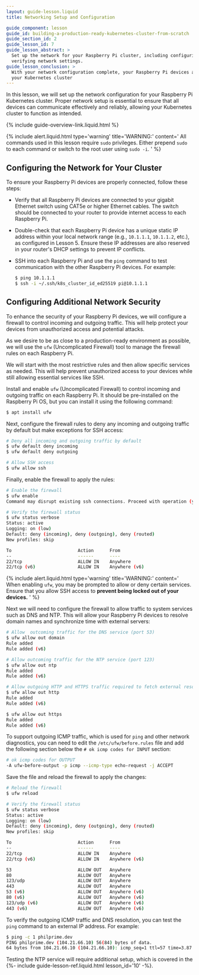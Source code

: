 ```yaml
---
layout: guide-lesson.liquid
title: Networking Setup and Configuration

guide_component: lesson
guide_id: building-a-production-ready-kubernetes-cluster-from-scratch
guide_section_id: 2
guide_lesson_id: 7
guide_lesson_abstract: >
  Set up the network for your Raspberry Pi cluster, including configuring static IPs, ensuring connectivity, and
  verifying network settings.
guide_lesson_conclusion: >
  With your network configuration complete, your Raspberry Pi devices are now ready to communicate effectively within
  your Kubernetes cluster
---
```


In this lesson, we will set up the network configuration for your Raspberry Pi Kubernetes cluster. Proper network setup
is essential to ensure that all devices can communicate effectively and reliably, allowing your Kubernetes cluster to
function as intended.

{% include guide-overview-link.liquid.html %}

{% include alert.liquid.html type='warning' title='WARNING:' content='
All commands used in this lesson require <code>sudo</code> privileges.
Either prepend <code>sudo</code> to each command or switch to the root user using <code>sudo -i</code>.
' %}

## Configuring the Network for Your Cluster

To ensure your Raspberry Pi devices are properly connected, follow these steps:

- Verify that all Raspberry Pi devices are connected to your gigabit Ethernet switch using CAT5e or higher Ethernet
  cables. The switch should be connected to your router to provide internet access to each Raspberry Pi.

- Double-check that each Raspberry Pi device has a unique static IP address within your local network range (e.g.,
  `10.1.1.1`, `10.1.1.2`, etc.), as configured in Lesson 5. Ensure these IP addresses are also reserved in your router's
  DHCP settings to prevent IP conflicts.

- SSH into each Raspberry Pi and use the `ping` command to test communication with the other Raspberry Pi devices. For
  example:

  ```bash
  $ ping 10.1.1.1
  $ ssh -i ~/.ssh/k8s_cluster_id_ed25519 pi@10.1.1.1
  ```

## Configuring Additional Network Security

To enhance the security of your Raspberry Pi devices, we will configure a firewall to control incoming and outgoing
traffic. This will help protect your devices from unauthorized access and potential attacks.

As we desire to be as close to a production-ready environment as possible, we will use the `ufw` (Uncomplicated
Firewall) tool to manage the firewall rules on each Raspberry Pi.

We will start with the most restrictive rules and then allow specific services as needed. This will help prevent
unauthorized access to your devices while still allowing essential services like SSH.

Install and enable `ufw` (Uncomplicated Firewall) to control incoming and outgoing traffic on each Raspberry Pi. It
should be pre-installed on the Raspberry Pi OS, but you can install it using the following command:

```bash
$ apt install ufw
```

Next, configure the firewall rules to deny any incoming and outgoing traffic by default but make exceptions for SSH
access:

```bash
# Deny all incoming and outgoing traffic by default
$ ufw default deny incoming
$ ufw default deny outgoing

# Allow SSH access
$ ufw allow ssh
```

Finally, enable the firewall to apply the rules:

```bash
# Enable the firewall
$ ufw enable
Command may disrupt existing ssh connections. Proceed with operation (y|n)? y

# Verify the firewall status
$ ufw status verbose
Status: active
Logging: on (low)
Default: deny (incoming), deny (outgoing), deny (routed)
New profiles: skip

To                         Action      From
--                         ------      ----
22/tcp                     ALLOW IN    Anywhere
22/tcp (v6)                ALLOW IN    Anywhere (v6)
```

{% include alert.liquid.html type='warning' title='WARNING:' content='
When enabling <code>ufw</code>, you may be prompted to allow or deny certain services.
Ensure that you allow SSH access to <strong>prevent being locked out of your devices.</strong>
' %}

Next we will need to configure the firewall to allow traffic to system services such as DNS and NTP. This will allow
your Raspberry Pi devices to resolve domain names and synchronize time with external servers:

```bash
# Allow  outcoming traffic for the DNS service (port 53)
$ ufw allow out domain
Rule added
Rule added (v6)

# Allow outcoming traffic for the NTP service (port 123)
$ ufw allow out ntp
Rule added
Rule added (v6)

# Allow outgoing HTTP and HTTPS traffic required to fetch external resources
$ ufw allow out http
Rule added
Rule added (v6)

$ ufw allow out https
Rule added
Rule added (v6)
```

To support outgoing ICMP traffic, which is used for `ping` and other network diagnostics, you can need to edit the
`/etc/ufw/before.rules` file and add the following section below the `# ok icmp codes for INPUT` section:

```bash
# ok icmp codes for OUTPUT
-A ufw-before-output -p icmp --icmp-type echo-request -j ACCEPT
```

Save the file and reload the firewall to apply the changes:

```bash
# Reload the firewall
$ ufw reload

# Verify the firewall status
$ ufw status verbose
Status: active
Logging: on (low)
Default: deny (incoming), deny (outgoing), deny (routed)
New profiles: skip

To                         Action      From
--                         ------      ----
22/tcp                     ALLOW IN    Anywhere
22/tcp (v6)                ALLOW IN    Anywhere (v6)

53                         ALLOW OUT   Anywhere
80                         ALLOW OUT   Anywhere
123/udp                    ALLOW OUT   Anywhere
443                        ALLOW OUT   Anywhere
53 (v6)                    ALLOW OUT   Anywhere (v6)
80 (v6)                    ALLOW OUT   Anywhere (v6)
123/udp (v6)               ALLOW OUT   Anywhere (v6)
443 (v6)                   ALLOW OUT   Anywhere (v6)
```

To verify the outgoing ICMP traffic and DNS resolution, you can test the `ping` command to an external IP address. For
example:

```bash
$ ping -c 1 philprime.dev
PING philprime.dev (104.21.66.10) 56(84) bytes of data.
64 bytes from 104.21.66.10 (104.21.66.10): icmp_seq=1 ttl=57 time=3.87 ms
```

Testing the NTP service will require additional setup, which is covered in the {%- include guide-lesson-ref.liquid.html
lesson_id='10' -%}.
